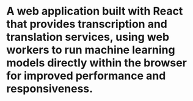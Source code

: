 # A web application built with React that provides transcription and translation services, using web workers to run machine learning models directly within the browser for improved performance and responsiveness.